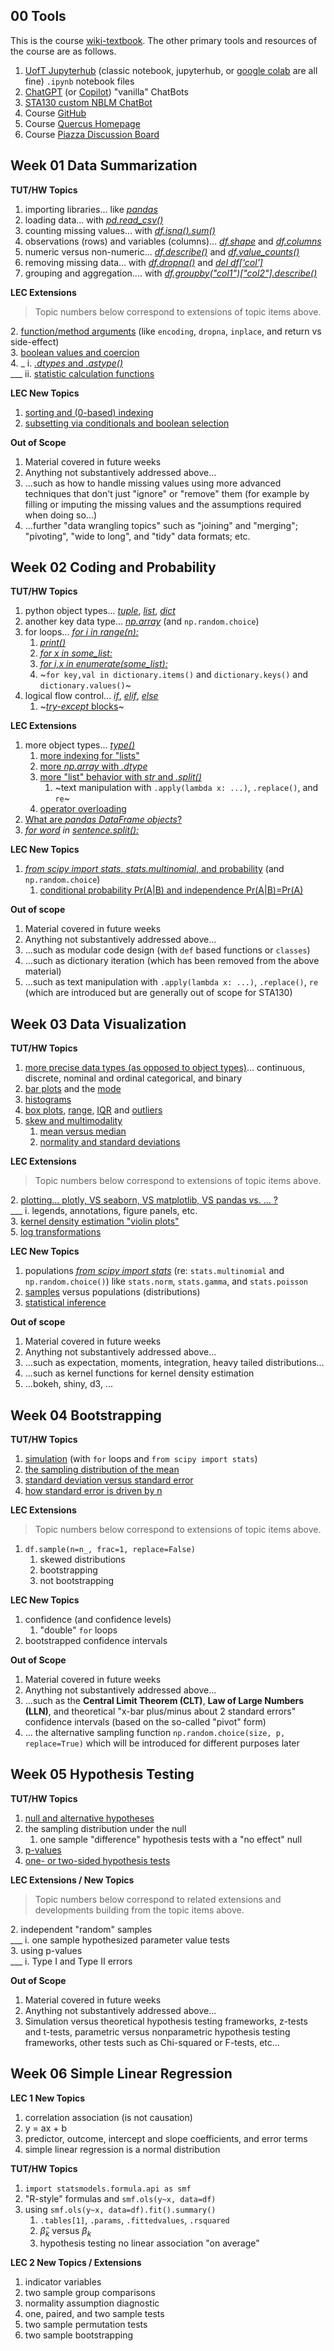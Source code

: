 ## 00 Tools

This is the course [wiki-textbook](https://github.com/pointOfive/stat130chat130/wiki/). The other primary tools and resources of the course are as follows.

1. [UofT Jupyterhub](https://datatools.utoronto.ca) (classic notebook, jupyterhub, or [google colab](https://colab.research.google.com/) are all fine) `.ipynb` notebook files
2. [ChatGPT](https://chat.openai.com/) (or [Copilot](https://copilot.microsoft.com/)) "vanilla" ChatBots
3. [STA130 custom NBLM ChatBot](https://github.com/pointOfive/stat130chat130/wiki)
4. Course [GitHub](https://github.com/pointOfive/stat130chat130/blob/main/README.md)
5. Course [Quercus Homepage](https://q.utoronto.ca/courses/354091/)
6. Course [Piazza Discussion Board](https://piazza.com/utoronto.ca/fall2024/sta130)


## Week 01 Data Summarization

**TUT/HW Topics**

1. importing libraries... like [_pandas_](week-01-Data-Summarization#import)
2. loading data... with [_pd.read_csv()_](week-01-Data-Summarization#read_csv)
3. counting missing values... with [_df.isna().sum()_](week-01-Data-Summarization#Missingness-I)
4. observations (rows) and variables (columns)... [_df.shape_](week-01-Data-Summarization#Variables-and-Observations) and [_df.columns_](week-01-Data-Summarization#Variables-and-Observations)
5. numeric versus non-numeric... [_df.describe()_](week-01-Data-Summarization#Types-I) and [_df.value_counts()_](week-01-Data-Summarization#Types-I)
6. removing missing data... with [_df.dropna()_](week-01-Data-Summarization#Missingness-II) and [_del df['col']_](week-01-Data-Summarization#Missingness-II)
7. grouping and aggregation.... with [_df.groupby("col1")["col2"].describe()_](week-01-Data-Summarization#Grouping-and-Aggregation)

**LEC Extensions**

> Topic numbers below correspond to extensions of topic items above.

2\. [function/method arguments](week-01-Data-Summarization#functionmethod-arguments) (like `encoding`, `dropna`, `inplace`, and return vs side-effect)\
3\. [boolean values and coercion](week-01-Data-Summarization#Boolean-Values-and-Coercion)\
4\. _ i. [_.dtypes_ and _.astype()_](week-01-Data-Summarization#pandas-column-data-types)\
___ ii. [statistic calculation functions](week-01-Data-Summarization#some-statistics-calculations) 

**LEC New Topics**

1. [sorting and (0-based) indexing](week-01-Data-Summarization#sorting-and-iloc-indexing)
2. [subsetting via conditionals and boolean selection](week-01-Data-Summarization#logical-conditionals-boolean-selectionsubsetting-and-loc-indexing-v2)

**Out of Scope**

1. Material covered in future weeks
2. Anything not substantively addressed above...
3. ...such as how to handle missing values using more advanced techniques that don't just "ignore" or "remove" them (for example by filling or imputing the missing values and the assumptions required when doing so...)
4. ...further "data wrangling topics" such as "joining" and "merging"; "pivoting", "wide to long", and "tidy" data formats; etc.


## Week 02 Coding and Probability

**TUT/HW Topics**

1. python object types... [_tuple_](week-02-Coding#Types), [_list_](week-02-Coding#types), [_dict_](week-02-Coding#Types)
2. another key data type... [_np.array_](week-02-Coding#np-array) (and `np.random.choice`)
3. for loops... [_for i in range(n):_](week-02-Coding#for-loops)
    1. [_print()_](week-02-Coding#for-loops)
    2. [_for x in some_list:_](week-02-Coding#More-for-Loops)
    3. [_for i,x in enumerate(some_list):_](week-02-Coding#More-for-Loops)
    4. ~`for key,val in dictionary.items()` and `dictionary.keys()` and `dictionary.values()`~
4. logical flow control... [_if_](week-02-Coding#Logical-Flow-Control), [_elif_](week-02-Coding#Logical-Flow-Control), [_else_](week-02-Coding#Logical-Flow-Control)
    1. ~[_try-except_ blocks](week-02-Coding#Logical-Flow-Control)~

**LEC Extensions**

1. more object types... [_type()_](week-02-Coding#more-types) 
    1. [more indexing for "lists"](week-02-Coding#more-indexing)
    2. [more _np.array_ with _.dtype_](week-02-Coding#more-nparray) 
    3. [more "list" behavior with _str_ and _.split()_](week-02-Coding#more-list-behavior-with-str-and-split)
        1. ~text manipulation with `.apply(lambda x: ...)`, `.replace()`, and `re`~
    4. [operator overloading](week-02-Coding#operator-overloading)
2. [What are _pandas DataFrame objects_?](week-02-Coding#what-are-pandas-dataframe-objects)
3. [_for word_](https://github.com/pointOfive/stat130chat130/wiki/Week-02-Coding/week-02-Coding#More-for-Loops) _in_ [_sentence.split():_](week-02-Coding#more-list-behavior-with-str-and-split)

**LEC New Topics**

1. [_from scipy import stats_, _stats.multinomial_, and probability](week-02-Coding#scipystats) (and `np.random.choice`)
    1. [conditional probability Pr(A|B) and independence Pr(A|B)=Pr(A)](week-02-Coding#conditional-probability-and-independence)

**Out of scope**

1. Material covered in future weeks
2. Anything not substantively addressed above...
3. ...such as modular code design (with `def` based functions or `classes`)
4. ...such as dictionary iteration (which has been removed from the above material)
5. ...such as text manipulation with `.apply(lambda x: ...)`, `.replace()`, `re` (which are introduced but are generally out of scope for STA130)


## Week 03 Data Visualization

**TUT/HW Topics**

1. [more precise data types (as opposed to object types)](week-03-Data-Visualization#continuous-discrete-nominal-and-ordinal-categorical-and-binary)... continuous, discrete, nominal and ordinal categorical, and binary
2. [bar plots](week-03-Data-Visualization#Bar-plots-and-modes) and the [mode](week-03-Data-Visualization#Bar-plots-and-modes)
3. [histograms](week-03-Data-Visualization#Histograms)
4. [box plots](week-03-Data-Visualization#Box-plots-and-spread), [range](week-03-Data-Visualization#Box-plots-and-spread), [IQR](week-03-Data-Visualization#Box-plots-and-spread) and [outliers](week-03-Data-Visualization#Box-plots-and-spread)
5. [skew and multimodality](week-03-Data-Visualization#skew-and-multimodality)
    1. [mean versus median](week-03-Data-Visualization#skew-and-multimodality)
    2. [normality and standard deviations](week-03-Data-Visualization#normal-distributions)
    
**LEC Extensions**

> Topic numbers below correspond to extensions of topic items above.

2\. [plotting... plotly, VS seaborn, VS matplotlib, VS pandas vs. ... ?](week-03-Data-Visualization#modern-plotting)\
___ i\. legends, annotations, figure panels, etc.\
3\. [kernel density estimation "violin plots"](week-03-Data-Visualization#smoothed-histograms)\
5\. [log transformations](week-03-Data-Visualization#log-transformations)

**LEC New Topics**

1. populations [_from scipy import stats_](week-03-Data-Visualization#Populations) (re: `stats.multinomial` and `np.random.choice()`) like `stats.norm`, `stats.gamma`, and `stats.poisson`
2. [samples](week-03-Data-Visualization#Sampling) versus populations (distributions)
3. [statistical inference](week-03-Data-Visualization#Statistics-Estimate-Parameters)

**Out of scope**
1. Material covered in future weeks
2. Anything not substantively addressed above...
3. ...such as expectation, moments, integration, heavy tailed distributions...
4. ...such as kernel functions for kernel density estimation
5. ...bokeh, shiny, d3, ...


## Week 04 Bootstrapping

**TUT/HW Topics**

1. [simulation](week-04-Bootstrapping#Simulation) (with `for` loops and `from scipy import stats`)
2. [the sampling distribution of the mean](week-04-Bootstrapping#Variability/Uncertainty-of-the-Sample-Mean)
3. [standard deviation versus standard error](week-04-Bootstrapping#Standard-Deviation-versus-Standard-Error)
4. [how standard error is driven by n](week-04-Bootstrapping#How-n-Drives-Standard-Error)

**LEC Extensions**

> Topic numbers below correspond to extensions of topic items above.

1. `df.sample(n=n_, frac=1, replace=False)`
    1. skewed distributions
    2. bootstrapping
    3. not bootstrapping

**LEC New Topics**

1. confidence (and confidence levels)
    1. "double" `for` loops
2. bootstrapped confidence intervals

**Out of Scope**

1. Material covered in future weeks
2. Anything not substantively addressed above...
3. ...such as the **Central Limit Theorem (CLT)**, **Law of Large Numbers (LLN)**, and theoretical "x-bar plus/minus about 2 standard errors" confidence intervals (based on the so-called "pivot" form)
4. ... the alternative sampling function `np.random.choice(size, p, replace=True)` which will be introduced for different purposes later


## Week 05 Hypothesis Testing

**TUT/HW Topics**

1. [null and alternative hypotheses](https://github.com/pointOfive/STA130_ChatGPT/wiki/week-05-Hypothesis-Testing#Null-and-Alternative-Hypotheses)
2. the sampling distribution under the null
    1. one sample "difference" hypothesis tests with a "no effect" null
3. [p-values](https://github.com/pointOfive/STA130_ChatGPT/wiki/week-05-Hypothesis-Testing#p-values)
4. [one- or two-sided hypothesis tests](https://github.com/pointOfive/STA130_ChatGPT/wiki/week-05-Hypothesis-Testing#One-or-Two-Sided-Hypothesis-Tests)
    
**LEC Extensions / New Topics**

> Topic numbers below correspond to related extensions and developments building from the topic items above.

2\. independent "random" samples\
___ i\. one sample hypothesized parameter value tests\
3\. using p-values\
___ i\. Type I and Type II errors

**Out of Scope**

1. Material covered in future weeks
2. Anything not substantively addressed above...
3. Simulation versus theoretical hypothesis testing frameworks, z-tests and t-tests, parametric versus nonparametric hypothesis testing frameworks, other tests such as Chi-squared or F-tests, etc...


## Week 06 Simple Linear Regression

**LEC 1 New Topics**

1. correlation association (is not causation)
2. y = ax + b
3. predictor, outcome, intercept and slope coefficients, and error terms
4. simple linear regression is a normal distribution

**TUT/HW Topics**

1. `import statsmodels.formula.api as smf`
2. "R-style" formulas and `smf.ols(y~x, data=df)`
3. using `smf.ols(y~x, data=df).fit().summary()`
    1. `.tables[1]`, `.params`, `.fittedvalues`, `.rsquared`
    2. $\hat \beta_k$ versus $\beta_k$
    3. hypothesis testing no linear association "on average"

**LEC 2 New Topics / Extensions**

1. indicator variables
2. two sample group comparisons
3. normality assumption diagnostic
4. one, paired, and two sample tests
5. two sample permutation tests
6. two sample bootstrapping
